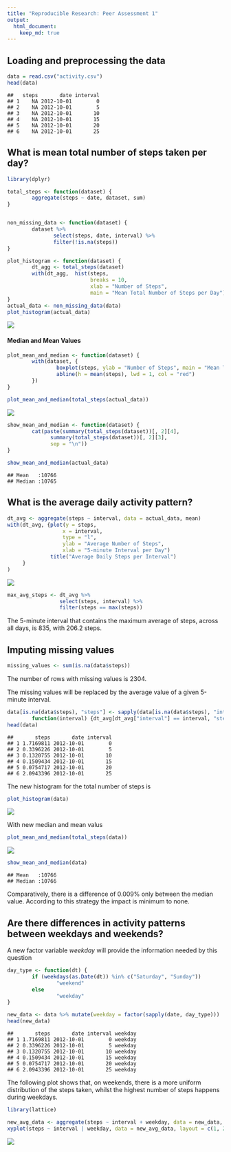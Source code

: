 ```yaml
---
title: "Reproducible Research: Peer Assessment 1"
output: 
  html_document:
    keep_md: true
---
```


## Loading and preprocessing the data

```r
data = read.csv("activity.csv")
head(data)
```

```
##   steps       date interval
## 1    NA 2012-10-01        0
## 2    NA 2012-10-01        5
## 3    NA 2012-10-01       10
## 4    NA 2012-10-01       15
## 5    NA 2012-10-01       20
## 6    NA 2012-10-01       25
```

## What is mean total number of steps taken per day?

```r
library(dplyr)
```


```r
total_steps <- function(dataset) {
        aggregate(steps ~ date, dataset, sum)
}


non_missing_data <- function(dataset) {
        dataset %>%
               select(steps, date, interval) %>%
               filter(!is.na(steps))
}

plot_histogram <- function(dataset) {
        dt_agg <- total_steps(dataset)
        with(dt_agg,  hist(steps, 
                           breaks = 10, 
                           xlab = "Number of Steps", 
                           main = "Mean Total Number of Steps per Day"))
}
actual_data <- non_missing_data(data)
plot_histogram(actual_data)
```

![](PA1_template_files/figure-html/unnamed-chunk-3-1.png)<!-- -->

#### Median and Mean Values  

```r
plot_mean_and_median <- function(dataset) {
        with(dataset, {
                boxplot(steps, ylab = "Number of Steps", main = "Mean Total Number of Steps")
                abline(h = mean(steps), lwd = 1, col = "red")
        })
}

plot_mean_and_median(total_steps(actual_data))
```

![](PA1_template_files/figure-html/unnamed-chunk-4-1.png)<!-- -->


```r
show_mean_and_median <- function(dataset) {
        cat(paste(summary(total_steps(dataset))[, 2][4],
              summary(total_steps(dataset))[, 2][3],
              sep = "\n"))
}

show_mean_and_median(actual_data)
```

```
## Mean   :10766  
## Median :10765
```
## What is the average daily activity pattern?

```r
dt_avg <- aggregate(steps ~ interval, data = actual_data, mean)
with(dt_avg, {plot(y = steps, 
                  x = interval, 
                  type = "l", 
                  ylab = "Average Number of Steps",
                  xlab = "5-minute Interval per Day")
              title("Average Daily Steps per Interval")
     }
)
```

![](PA1_template_files/figure-html/unnamed-chunk-6-1.png)<!-- -->


```r
max_avg_steps <- dt_avg %>%
                 select(steps, interval) %>%
                 filter(steps == max(steps))
```
The 5-minute interval that contains the maximum average of steps, across all days, is 835, with 206.2 steps.

## Imputing missing values

```r
missing_values <- sum(is.na(data$steps))
```
The number of rows with missing values is 2304.

The missing values will be replaced by the average value of a given 5-minute interval.

```r
data[is.na(data$steps), "steps"] <- sapply(data[is.na(data$steps), "interval"],
        function(interval) {dt_avg[dt_avg["interval"] == interval, "steps"]})
head(data)
```

```
##       steps       date interval
## 1 1.7169811 2012-10-01        0
## 2 0.3396226 2012-10-01        5
## 3 0.1320755 2012-10-01       10
## 4 0.1509434 2012-10-01       15
## 5 0.0754717 2012-10-01       20
## 6 2.0943396 2012-10-01       25
```
The new histogram for the total number of steps is

```r
plot_histogram(data)
```

![](PA1_template_files/figure-html/unnamed-chunk-10-1.png)<!-- -->

With new median and mean valus

```r
plot_mean_and_median(total_steps(data))
```

![](PA1_template_files/figure-html/unnamed-chunk-11-1.png)<!-- -->

```r
show_mean_and_median(data)
```

```
## Mean   :10766  
## Median :10766
```
Comparatively, there is a difference of 0.009% only between the median value. According to this strategy the impact is minimum to none.

## Are there differences in activity patterns between weekdays and weekends?

A new factor variable *weekday* will provide the information needed by this question

```r
day_type <- function(dt) {
        if (weekdays(as.Date(dt)) %in% c("Saturday", "Sunday"))
                "weekend"
        else
                "weekday"
}

new_data <- data %>% mutate(weekday = factor(sapply(date, day_type)))
head(new_data)
```

```
##       steps       date interval weekday
## 1 1.7169811 2012-10-01        0 weekday
## 2 0.3396226 2012-10-01        5 weekday
## 3 0.1320755 2012-10-01       10 weekday
## 4 0.1509434 2012-10-01       15 weekday
## 5 0.0754717 2012-10-01       20 weekday
## 6 2.0943396 2012-10-01       25 weekday
```

The following plot shows that, on weekends, there is a more uniform distribution of the steps taken, whilst the highest number of steps happens during weekdays.

```r
library(lattice)
```


```r
new_avg_data <- aggregate(steps ~ interval + weekday, data = new_data, mean)
xyplot(steps ~ interval | weekday, data = new_avg_data, layout = c(1, 2), type = "l")
```

![](PA1_template_files/figure-html/unnamed-chunk-15-1.png)<!-- -->
